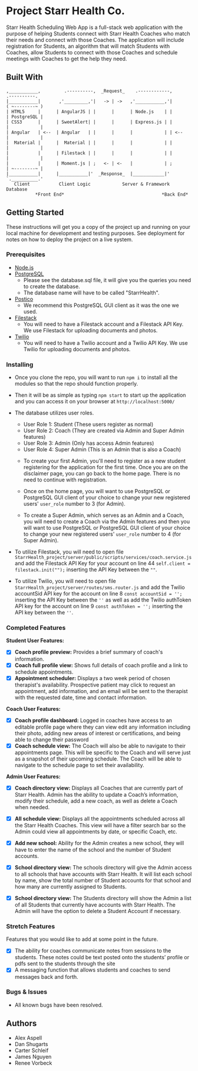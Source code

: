 # Project Starr Health Co.

Starr Health Scheduling Web App is a full-stack web application with the purpose of helping Students connect with Starr Health Coaches who match their needs and connect with those Coaches. The application will include registration for Students, an algorithm that will match Students with Coaches, allow Students to connect with those Coaches and schedule meetings with Coaches to get the help they need.


## Built With

```
,___________,         .----------,  _Request_    .------------,         .----------.
|___________|       ,'_________,'|   -> | ->   ,'___________,'|        ( ~--------~ )
| HTML5     |      | AngularJS | |      |      | Node.js    | |        | PostgreSQL |
| CSS3      |      | SweetAlert| |      |      | Express.js | |        |            |
| Angular   | <--  | Angular   | |      |      |            | | <--    |            |        
|  Material |      |  Material | |      |      |            | |        |            |
|           |      | Filestack | |      |      |            | |        |            |
|           |      | Moment.js | ;   <- | <-   |            | ;        | ~--------~ |
|___________|      |___________|'  _Response_  |____________|'         `.__________.'
   Client           Client Logic            Server & Framework         Database
           *Front End*                                     *Back End*    
```

## Getting Started

These instructions will get you a copy of the project up and running on your local machine for development and testing purposes. See deployment for notes on how to deploy the project on a live system.

### Prerequisites

- [Node.js](https://nodejs.org/en/)
- [PostgreSQL](https://www.postgresql.org/)
  - Please see the database.sql file, it will give you the queries you need to create the database.
  - The database name will have to be called "StarrHealth".
- [Postico](https://eggerapps.at/postico/)
  - We recommend this PostgreSQL GUI client as it was the one we used.
- [Filestack](https://www.filestack.com/)
  - You will need to have a Filestack account and a Filestack API Key. We use Filestack for uploading documents and photos.
- [Twilio](https://www.twilio.com/)
  - You will need to have a Twilio account and a Twilio API Key. We use Twilio for uploading documents and photos.


### Installing

- Once you clone the repo, you will want to run `npm i` to install all the modules so that the repo should function properly.

- Then it will be as simple as typing `npm start` to start up the application and you can access it on your browser at `http://localhost:5000/`

- The database utilizes user roles.
  * User Role 1: Student (These users register as normal)
  * User Role 2: Coach (They are created via Admin and Super Admin features)
  * User Role 3: Admin (Only has access Admin features)
  * User Role 4: Super Admin (This is an Admin that is also a Coach)

  - To create your first Admin, you'll need to register as a new student registering for the application for the first time. Once you are on the disclaimer page, you can go back to the home page. There is no need to continue with registration.

  - Once on the home page, you will want to use PostgreSQL or PostgreSQL GUI client of your choice to change your new registered users' `user_role` number to 3 (for Admin).

  - To create a Super Admin, which serves as an Admin and a Coach, you will need to create a Coach via the Admin features and then you will want to use PostgreSQL or PostgreSQL GUI client of your choice to change your new registered users' `user_role` number to 4 (for Super Admin).

- To utilize Filestack, you will need to open file `StarrHealth_project/server/public/scripts/services/coach.service.js` and add the Filestack API Key for your account on line 44 `self.client = filestack.init("");` inserting the API Key between the `""`.

- To utilize Twilio, you will need to open file `StarrHealth_project/server/routes/sms.router.js` and add the Twilio accountSid API key for the account on line 8 `const accountSid = '';` inserting the API Key between the `''` as well as add the Twilio authToken API key for the account on line 9 `const authToken = '';` inserting the API key between the `''`.

### Completed Features

**Student User Features:**
- [x] **Coach profile preview:** Provides a brief summary of coach's information.
- [x] **Coach full profile view:** Shows full details of coach profile and a link to schedule appointments.
- [x] **Appointment scheduler:** Displays a two week period of chosen therapist's availability. Prospective patient may click to request an appointment, add information, and an email will be sent to the therapist with the requested date, time and contact information.

**Coach User Features:**
- [x] **Coach profile dashboard:** Logged in coaches have access to an editable profile page where they can view edit any information including their photo, adding new areas of interest or certifications, and being able to change their password
- [x] **Coach schedule view:** The Coach will also be able to navigate to their appointments page. This will be specific
to the Coach and will serve just as a snapshot of their upcoming schedule. The Coach will be able to navigate to the schedule page to set their availability.

**Admin User Features:**
- [x] **Coach directory view:** Displays all Coaches that are currently part of Starr Health. Admin has the ability to update a Coach’s information, modify their schedule, add a new coach, as well as delete a Coach when needed.
- [x] **All schedule view:** Displays all the appointments scheduled across all the Starr Health Coaches. This view will have a filter search bar so the Admin could view all appointments by date, or specific Coach, etc.
- [x] **Add new school:** Ability for the Admin creates a new school, they will have to enter the name of the school and the number of Student accounts.
- [x] **School directory view:** The schools directory will give the Admin access to all schools that have accounts with
Starr Health. It will list each school by name, show the total number of Student accounts for that school and how many are currently assigned to Students. 
- [x] **School directory view:** The Students directory will show the Admin a list of all Students that currently have
accounts with Starr Health. The Admin will have the option to delete a Student Account if necessary.


### Stretch Features

Features that you would like to add at some point in the future.

- [x] The ability for coaches communicate notes from sessions to the students. These notes could be text posted onto the students’ profile or pdfs sent to the students through the site
- [x] A messaging function that allows students and coaches to send messages back and forth.

### Bugs & Issues

- All known bugs have been resolved.

## Authors

- Alex Aspell
- Dan Shugarts
- Carter Schleif
- James Nguyen
- Renee Vorbeck

